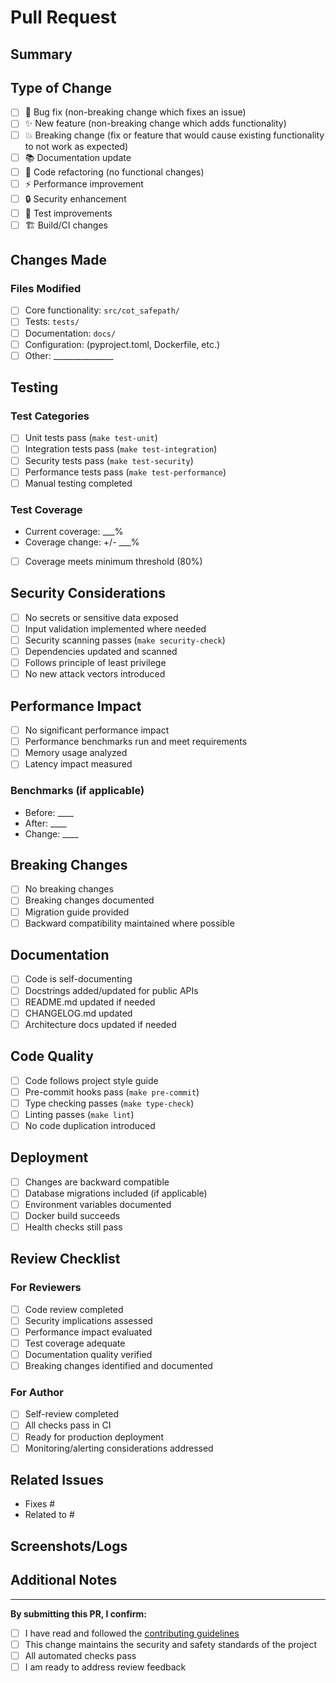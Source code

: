 # Pull Request

## Summary

<!-- Provide a brief description of the changes in this PR -->

## Type of Change

- [ ] 🐛 Bug fix (non-breaking change which fixes an issue)
- [ ] ✨ New feature (non-breaking change which adds functionality)
- [ ] 💥 Breaking change (fix or feature that would cause existing functionality to not work as expected)
- [ ] 📚 Documentation update
- [ ] 🧹 Code refactoring (no functional changes)
- [ ] ⚡ Performance improvement
- [ ] 🔒 Security enhancement
- [ ] 🧪 Test improvements
- [ ] 🏗️ Build/CI changes

## Changes Made

<!-- Describe the changes in detail -->

### Files Modified
- [ ] Core functionality: `src/cot_safepath/`
- [ ] Tests: `tests/`
- [ ] Documentation: `docs/`
- [ ] Configuration: (pyproject.toml, Dockerfile, etc.)
- [ ] Other: _______________

## Testing

<!-- Describe the tests you ran to verify your changes -->

### Test Categories
- [ ] Unit tests pass (`make test-unit`)
- [ ] Integration tests pass (`make test-integration`)
- [ ] Security tests pass (`make test-security`)
- [ ] Performance tests pass (`make test-performance`)
- [ ] Manual testing completed

### Test Coverage
- Current coverage: ___%
- Coverage change: +/- ___%
- [ ] Coverage meets minimum threshold (80%)

## Security Considerations

<!-- Security is critical for this AI safety project -->

- [ ] No secrets or sensitive data exposed
- [ ] Input validation implemented where needed
- [ ] Security scanning passes (`make security-check`)
- [ ] Dependencies updated and scanned
- [ ] Follows principle of least privilege
- [ ] No new attack vectors introduced

## Performance Impact

<!-- Describe any performance implications -->

- [ ] No significant performance impact
- [ ] Performance benchmarks run and meet requirements
- [ ] Memory usage analyzed
- [ ] Latency impact measured

### Benchmarks (if applicable)
- Before: ____
- After: ____
- Change: ____

## Breaking Changes

<!-- If this is a breaking change, describe what breaks and migration path -->

- [ ] No breaking changes
- [ ] Breaking changes documented
- [ ] Migration guide provided
- [ ] Backward compatibility maintained where possible

## Documentation

- [ ] Code is self-documenting
- [ ] Docstrings added/updated for public APIs
- [ ] README.md updated if needed
- [ ] CHANGELOG.md updated
- [ ] Architecture docs updated if needed

## Code Quality

- [ ] Code follows project style guide
- [ ] Pre-commit hooks pass (`make pre-commit`)
- [ ] Type checking passes (`make type-check`)
- [ ] Linting passes (`make lint`)
- [ ] No code duplication introduced

## Deployment

- [ ] Changes are backward compatible
- [ ] Database migrations included (if applicable)
- [ ] Environment variables documented
- [ ] Docker build succeeds
- [ ] Health checks still pass

## Review Checklist

### For Reviewers
- [ ] Code review completed
- [ ] Security implications assessed
- [ ] Performance impact evaluated
- [ ] Test coverage adequate
- [ ] Documentation quality verified
- [ ] Breaking changes identified and documented

### For Author
- [ ] Self-review completed
- [ ] All checks pass in CI
- [ ] Ready for production deployment
- [ ] Monitoring/alerting considerations addressed

## Related Issues

<!-- Link related issues using: Fixes #123, Closes #456, Related to #789 -->

- Fixes #
- Related to #

## Screenshots/Logs

<!-- Include screenshots, logs, or other visual aids if helpful -->

## Additional Notes

<!-- Any additional information or context for reviewers -->

---

**By submitting this PR, I confirm:**
- [ ] I have read and followed the [contributing guidelines](CONTRIBUTING.md)
- [ ] This change maintains the security and safety standards of the project
- [ ] All automated checks pass
- [ ] I am ready to address review feedback
